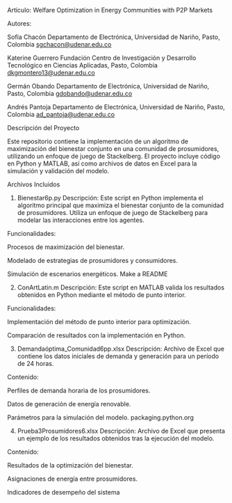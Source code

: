 
Artículo: Welfare Optimization in Energy Communities with P2P Markets 

Autores:

Sofía Chacón
Departamento de Electrónica, Universidad de Nariño, Pasto, Colombia
sgchacon@udenar.edu.co

Katerine Guerrero
Fundación Centro de Investigación y Desarrollo Tecnológico en Ciencias Aplicadas, Pasto, Colombia
dkgmontero13@udenar.edu.co

Germán Obando
Departamento de Electrónica, Universidad de Nariño, Pasto, Colombia
gdobando@udenar.edu.co

Andrés Pantoja
Departamento de Electrónica, Universidad de Nariño, Pasto, Colombia
ad_pantoja@udenar.edu.co

Descripción del Proyecto

Este repositorio contiene la implementación de un algoritmo de maximización del bienestar conjunto en una comunidad de prosumidores, utilizando un enfoque de juego de Stackelberg. El proyecto incluye código en Python y MATLAB, así como archivos de datos en Excel para la simulación y validación del modelo.

Archivos Incluidos
1. Bienestar6p.py
Descripción: Este script en Python implementa el algoritmo principal que maximiza el bienestar conjunto de la comunidad de prosumidores. Utiliza un enfoque de juego de Stackelberg para modelar las interacciones entre los agentes.​

Funcionalidades:

Procesos de maximización del bienestar.

Modelado de estrategias de prosumidores y consumidores.

Simulación de escenarios energéticos.​
Make a README

2. ConArtLatin.m
Descripción: Este script en MATLAB valida los resultados obtenidos en Python mediante el método de punto interior.​

Funcionalidades:

Implementación del método de punto interior para optimización.

Comparación de resultados con la implementación en Python.​

3. Demandaóptima_Comunidad6pp.xlsx
Descripción: Archivo de Excel que contiene los datos iniciales de demanda y generación para un período de 24 horas.​

Contenido:

Perfiles de demanda horaria de los prosumidores.

Datos de generación de energía renovable.

Parámetros para la simulación del modelo.​
packaging.python.org

4. Prueba3Prosumidores6.xlsx
Descripción: Archivo de Excel que presenta un ejemplo de los resultados obtenidos tras la ejecución del modelo.​

Contenido:

Resultados de la optimización del bienestar.

Asignaciones de energía entre prosumidores.

Indicadores de desempeño del sistema
